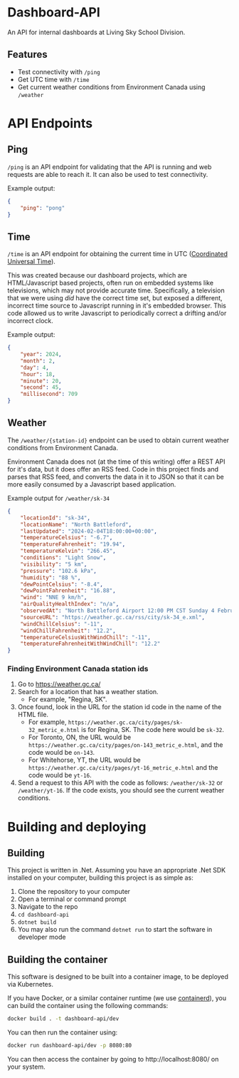 # Dashboard-API
An API for internal dashboards at Living Sky School Division.

## Features
 - Test connectivity with `/ping`
 - Get UTC time with `/time`
 - Get current weather conditions from Environment Canada using `/weather`

# API Endpoints
## Ping
`/ping` is an API endpoint for validating that the API is running and web requests are able to reach it. It can also be used to test connectivity.

Example output:
```json
{
    "ping": "pong"
}
```

## Time
`/time` is an API endpoint for obtaining the current time in UTC ([Coordinated Universal Time](https://en.wikipedia.org/wiki/Coordinated_Universal_Time)). 

This was created because our dashboard projects, which are HTML/Javascript based projects, often run on embedded systems like televisions, which may not provide accurate time. Specifically, a television that we were using _did_ have the correct time set, but exposed a different, incorrect time source to Javascript running in it's embedded browser. This code allowed us to write Javascript to periodically correct a drifting and/or incorrect clock.

Example output:
```json
{
    "year": 2024,
    "month": 2,
    "day": 4,
    "hour": 18,
    "minute": 20,
    "second": 45,
    "millisecond": 709
}
```

## Weather

The `/weather/{station-id}` endpoint can be used to obtain current weather conditions from Environment Canada.

Environment Canada does not (at the time of this writing) offer a REST API for it's data, but it does offer an RSS feed. Code in this project finds and parses that RSS feed, and converts the data in it to JSON so that it can be more easily consumed by a Javascript based application.

Example output for `/weather/sk-34`
```json
{
    "locationId": "sk-34",
    "locationName": "North Battleford",
    "lastUpdated": "2024-02-04T18:00:00+00:00",
    "temperatureCelsius": "-6.7",
    "temperatureFahrenheit": "19.94",
    "temperatureKelvin": "266.45",
    "conditions": "Light Snow",
    "visibility": "5 km",
    "pressure": "102.6 kPa",
    "humidity": "88 %",
    "dewPointCelsius": "-8.4",
    "dewPointFahrenheit": "16.88",
    "wind": "NNE 9 km/h",
    "airQualityHealthIndex": "n/a",
    "observedAt": "North Battleford Airport 12:00 PM CST Sunday 4 February 2024",
    "sourceURL": "https://weather.gc.ca/rss/city/sk-34_e.xml",
    "windChillCelsius": "-11",
    "windChillFahrenheit": "12.2",
    "temperatureCelsiusWithWindChill": "-11",
    "temperatureFahrenheitWithWindChill": "12.2"
}
```
### Finding Environment Canada station ids
1. Go to https://weather.gc.ca/
2. Search for a location that has a weather station.
    - For example, "Regina, SK".
3. Once found, look in the URL for the station id code in the name of the HTML file.
    - For example, `https://weather.gc.ca/city/pages/sk-32_metric_e.html` is for Regina, SK. The code here would be `sk-32`.
    - For Toronto, ON, the URL would be `https://weather.gc.ca/city/pages/on-143_metric_e.html`, and the code would be `on-143`.
    - For Whitehorse, YT, the URL would be `https://weather.gc.ca/city/pages/yt-16_metric_e.html` and the code would be `yt-16`.
4. Send a request to this API with the code as follows: `/weather/sk-32` or `/weather/yt-16`. If the code exists, you should see the current weather conditions.


# Building and deploying
## Building
This project is written in .Net. Assuming you have an appropriate .Net SDK installed on your computer, building this project is as simple as:
1. Clone the repository to your computer
2. Open a terminal or command prompt
3. Navigate to the repo
4. `cd dashboard-api`
5. `dotnet build`
6. You may also run the command `dotnet run` to start the software in developer mode

## Building the container
This software is designed to be built into a container image, to be deployed via Kubernetes. 

If you have Docker, or a similar container runtime (we use [containerd](https://containerd.io/)), you can build the container using the following commands:

```sh
docker build . -t dashboard-api/dev
```
You can then run the container using:
```sh
docker run dashboard-api/dev -p 8080:80
```

You can then access the container by going to http://localhost:8080/ on your system.
